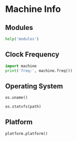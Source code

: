 # Machine Info

## Modules

```py
help('modules')
```

## Clock Frequency

```py
import machine
print('freq:', machine.freq())
```

## Operating System

```py
os.uname()
```

```py
os.statvfs(path)
```

## Platform

```py
platform.platform()
```